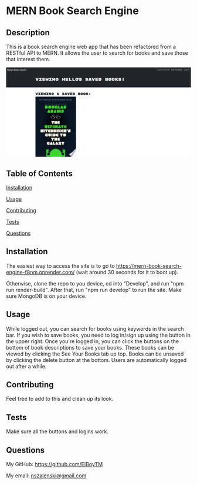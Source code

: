 # MERN Book Search Engine

  ## Description
  This is a book search engine web app that has been refactored from a RESTful API to MERN. It allows the user to search for books and save those that interest them.

![Screenshot of MERN Book Search Engine](Screenshot-MERN.png)

  ## Table of Contents
  [Installation](#installation)

  [Usage](#usage)

  [Contributing](#contributing)

  [Tests](#tests)

  [Questions](#questions)

  ## Installation
  The easiest way to access the site is to go to https://mern-book-search-engine-f8nm.onrender.com/ (wait around 30 seconds for it to boot up).

  Otherwise, clone the repo to you device, cd into "Develop", and run "npm run render-build". After that, run "npm run develop" to run the site. Make sure MongoDB is on your device.

  ## Usage
  While logged out, you can search for books using keywords in the search bar. If you wish to save books, you need to log in/sign up using the button in the upper right. Once you're logged in, you can click the buttons on the bottom of book descriptions to save your books. These books can be viewed by clicking the See Your Books tab up top. Books can be unsaved by clicking the delete button at the bottom. Users are automatically logged out after a while.

  ## Contributing
  Feel free to add to this and clean up its look.

  ## Tests
  Make sure all the buttons and logins work.

  ## Questions
  My GitHub: https://github.com/ElBoyTM

  My email: nszalenski@gmail.com
